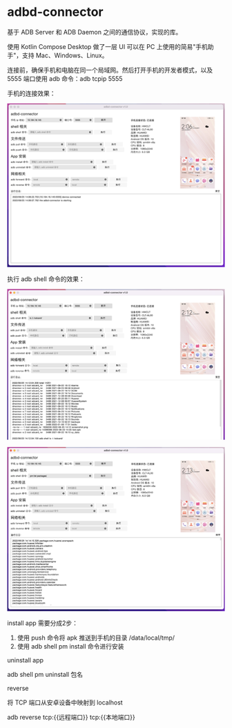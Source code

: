 # adbd-connector

基于 ADB Server 和 ADB Daemon 之间的通信协议，实现的库。

使用 Kotlin Compose Desktop 做了一层 UI 可以在 PC 上使用的简易"手机助手"，支持 Mac、Windows、Linux。

连接前，确保手机和电脑在同一个局域网。然后打开手机的开发者模式，以及 5555 端口使用 adb 命令：adb tcpip 5555

手机的连接效果：

![](images/1.png)

执行 adb shell 命令的效果：

![](images/2.png)

![](images/3.png)

install app 需要分成2步：
1. 使用 push 命令将 apk 推送到手机的目录 /data/local/tmp/
2. 使用 adb shell pm install 命令进行安装

uninstall app

adb shell pm uninstall 包名 

reverse

将 TCP 端口从安卓设备中映射到 localhost

adb reverse tcp:{{远程端口}} tcp:{{本地端口}}